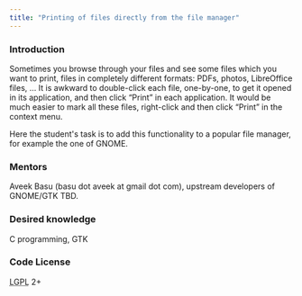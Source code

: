 ```yaml
---
title: "Printing of files directly from the file manager"
---
```


### Introduction
<p>
Sometimes you browse through your files and see some files which you want to print, files in completely different formats: PDFs, photos, LibreOffice files, … It is awkward to double-click each file, one-by-one, to get it opened in its application, and then click “Print” in each application. It would be much easier to mark all these files, right-click and then click “Print” in the context menu.
</p>

<p>
Here the student&#039;s task is to add this functionality to a popular file manager, for example the one of GNOME.
</p>

### Mentors
<p>
Aveek Basu (basu dot aveek at gmail dot com), upstream developers of GNOME/GTK TBD.
</p>

### Desired knowledge
<p>
C programming, GTK
</p>

### Code License
<p>
<abbr title="GNU Lesser General Public License">LGPL</abbr> 2+
</p>
